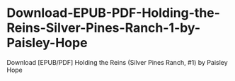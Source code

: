 # Download-EPUB-PDF-Holding-the-Reins-Silver-Pines-Ranch-1-by-Paisley-Hope
Download [EPUB/PDF] Holding the Reins (Silver Pines Ranch, #1) by Paisley  Hope
